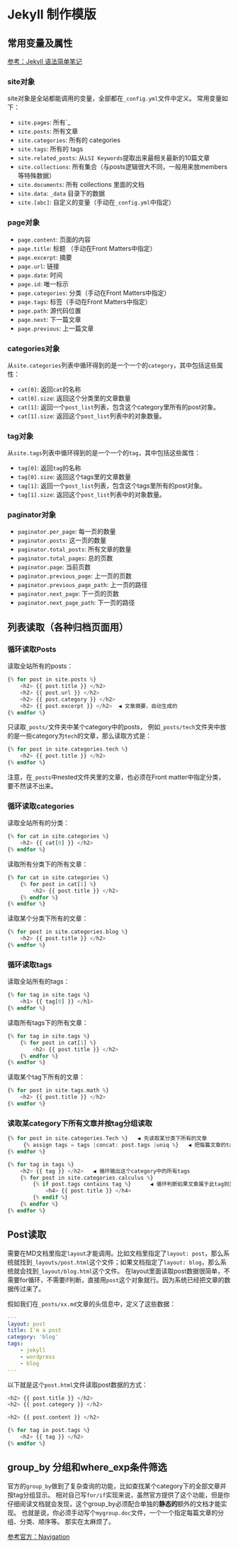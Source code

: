 # Jekyll 制作模版

## 常用变量及属性

[参考：Jekyll 语法简单笔记](http://github.tiankonguse.com/blog/2014/11/10/jekyll-study.html)

### site对象
site对象是全站都能调用的变量，全部都在`_config.yml`文件中定义。
常用变量如下：
- `site.pages`: 所有`_
- `site.posts`: 所有文章
- `site.categories`: 所有的 categories
- `site.tags`: 所有的 tags
- `site.related_posts`: 从`LSI Keywords`提取出来最相关最新的10篇文章
- `site.collections`: 所有集合（与posts逻辑很大不同，一般用来放members等特殊数据）
- `site.documents`: 所有 collections 里面的文档
- `site.data`: `_data` 目录下的数据
- `site.[abc]`: 自定义的变量（手动在`_config.yml`中指定）

### page对象
- `page.content`: 页面的内容
- `page.title`: 标题 （手动在Front Matters中指定）
- `page.excerpt`: 摘要
- `page.url`: 链接
- `page.date`: 时间
- `page.id`: 唯一标示
- `page.categories`: 分类（手动在Front Matters中指定）
- `page.tags`: 标签（手动在Front Matters中指定）
- `page.path`: 源代码位置
- `page.next`: 下一篇文章
- `page.previous`: 上一篇文章

### categories对象
从`site.categories`列表中循环得到的是一个一个的`category`，其中包括这些属性：
- `cat[0]`: 返回`cat`的名称
- `cat[0].size`: 返回这个分类里的文章数量
- `cat[1]`: 返回一个`post_list`列表，包含这个category里所有的post对象。
- `cat[1].size`: 返回这个`post_list`列表中的对象数量。


### tag对象
从`site.tags`列表中循环得到的是一个一个的`tag`，其中包括这些属性：
- `tag[0]`: 返回`tag`的名称
- `tag[0].size`: 返回这个tags里的文章数量
- `tag[1]`: 返回一个`post_list`列表，包含这个tags里所有的post对象。
- `tag[1].size`: 返回这个`post_list`列表中的对象数量。


### paginator对象
- `paginator.per_page`: 每一页的数量
- `paginator.posts`: 这一页的数量
- `paginator.total_posts`: 所有文章的数量
- `paginator.total_pages`: 总的页数
- `paginator.page`: 当前页数
- `paginator.previous_page`: 上一页的页数
- `paginator.previous_page_path`: 上一页的路径
- `paginator.next_page`: 下一页的页数
- `paginator.next_page_path`: 下一页的路径


## 列表读取（各种归档页面用）
### 循环读取Posts
读取全站所有的posts：
```php
{% for post in site.posts %}
    <h2> {{ post.title }} </h2>
    <h2> {{ post.url }} </h2>
    <h2> {{ post.category }} </h2> 
    <h2> {{ post.excerpt }} </h2>  ◀︎ 文章摘要，自动生成的
{% endfor %}
```

只读取`_posts/`文件夹中某个category中的posts，
例如`_posts/tech`文件夹中放的是一些category为`tech`的文章，那么读取方式是：
```php
{% for post in site.categories.tech %}
    <h2> {{ post.title }} </h2>
{% endfor %}
```
注意，在`_posts`中nested文件夹里的文章，也必须在Front matter中指定分类，要不然读不出来。

### 循环读取categories

读取全站所有的分类：
```php
{% for cat in site.categories %}
    <h2> {{ cat[0] }} </h2>
{% endfor %}
```

读取所有分类下的所有文章：
```php
{% for cat in site.categories %}
    {% for post in cat[1] %}
        <h2> {{ post.title }} </h2>
    {% endfor %}
{% endfor %}
```

读取某个分类下所有的文章：
```php
{% for post in site.categories.blog %}
    <h2> {{ post.title }} </h2>
{% endfor %}
```

### 循环读取tags
读取全站所有的tags：
```php
{% for tag in site.tags %}
    <h1> {{ tag[0] }} </h1>
{% endfor %}
```

读取所有tags下的所有文章：
```php
{% for tag in site.tags %}
    {% for post in cat[1] %}
        <h2> {{ post.title }} </h2>
    {% endfor %}
{% endfor %}
```

读取某个tag下所有的文章：
```php
{% for post in site.tags.math %}
    <h2> {{ post.title }} </h2>
{% endfor %}
```

### 读取某category下所有文章并按tag分组读取
```php
{% for post in site.categories.Tech %}   ◀︎ 先读取某分类下所有的文章
     {% assign tags = tags |concat: post.tags |uniq %}   ◀︎ 把每篇文章的tags存到列表里，并删除重复项
{% endfor %}

{% for tag in tags %}
    <h2> {{ tag }} </h2>   ◀︎ 循环输出这个category中的所有tags
    {% for post in site.categories.calculus %}
        {% if post.tags contains tag %}      ◀︎ 循环判断如果文章属于此tag则显示出来
            <h4> {{ post.title }} </h4>
        {% endif %}
    {% endfor %}
{% endfor %}
```


## Post读取
需要在MD文档里指定`layout`才能调用。比如文档里指定了`layout: post`，那么系统就找到`_layouts/post.html`这个文件；如果文档指定了`layout: blog`，那么系统就会找到`_layout/blog.html`这个文件。
在layout里面读取post数据很简单，不需要for循环，不需要if判断，直接用`post`这个对象就行。因为系统已经把文章的数据传过来了。

假如我们在`_posts/xx.md`文章的头信息中，定义了这些数据：
```yml
---
layout: post
title: I'm a post
category: 'blog'
tags:
    - jekyll
    - wordpress
    - blog
---
```

以下就是这个`post.html`文件读取post数据的方式：
```php
<h2> {{ post.title }} </h2>
<h2> {{ post.category }} </h2>

<h2> {{ post.content }} </h2>

{% for tag in post.tags %}
    <h2> {{ tag }} </h2>
{% endfor %}
```


## group_by 分组和where_exp条件筛选
官方的`group_by`做到了复杂查询的功能，比如查找某个category下的全部文章并按tag分组显示。
相对自己写`for/if`实现来说，虽然官方提供了这个功能，但是你仔细阅读文档就会发现，这个group_by必须配合单独的**静态的**额外的文档才能实现。
也就是说，你必须手动写个`mygroup.doc`文件，一个一个指定每篇文章的分组、分类、顺序等。
那实在太麻烦了。

[参考官方：Navigation](https://jekyllrb.com/tutorials/navigation/#scenario-8-retrieving-items-based-on-front-matter-properties)